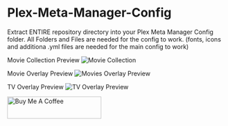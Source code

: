 # Plex-Meta-Manager-Config
Extract ENTIRE repository directory into your Plex Meta Manager Config folder. All Folders and Files are needed for the config to work. (fonts, icons and additiona .yml files are needed for the main config to work) 

Movie Collection Preview
![Movie Collection](https://user-images.githubusercontent.com/124317277/232326609-c407d4f2-5fbb-4189-b0e8-13d5456f5eb2.JPG)

Movie Overlay Preview
![Movies Overlay Preview](https://user-images.githubusercontent.com/124317277/232326613-676b4b3a-d2c9-46b0-bf3c-b5f22d8aff46.JPG)

TV Overlay Preview
![TV Overlay Preview](https://user-images.githubusercontent.com/124317277/232326617-b5c4f59d-5491-4830-8ea5-d6874d4b1c06.JPG)

<!-- markdownlint-disable MD033 -->
<a href="https://www.buymeacoffee.com/mrbuckwheet" target="_blank"><img src="https://cdn.buymeacoffee.com/buttons/lato-black.png" alt="Buy Me A Coffee" style="height: 51px !important;width: 217px !important;" ></a>
<!-- markdownlint-enable MD033 -->
